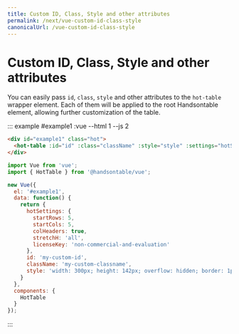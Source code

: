 ```yaml
---
title: Custom ID, Class, Style and other attributes
permalink: /next/vue-custom-id-class-style
canonicalUrl: /vue-custom-id-class-style
---
```


# Custom ID, Class, Style and other attributes

You can easily pass `id`, `class`, `style` and other attributes to the `hot-table` wrapper element.
Each of them will be applied to the root Handsontable element, allowing further customization of the table.

::: example #example1 :vue --html 1 --js 2
```html
<div id="example1" class="hot">
  <hot-table :id="id" :class="className" :style="style" :settings="hotSettings"></hot-table>
</div>
```

```js
import Vue from 'vue';
import { HotTable } from '@handsontable/vue';

new Vue({
  el: '#example1',
  data: function() {
    return {
      hotSettings: {
        startRows: 5,
        startCols: 5,
        colHeaders: true,
        stretchH: 'all',
        licenseKey: 'non-commercial-and-evaluation'
      },
      id: 'my-custom-id',
      className: 'my-custom-classname',
      style: 'width: 300px; height: 142px; overflow: hidden; border: 1px solid red;'
    }
  },
  components: {
    HotTable
  }
});
```
:::
